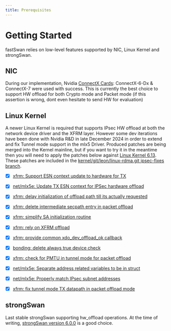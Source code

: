 ```yaml
---
title: Prerequisites
---
```


# Getting Started

fastSwan relies on low-level features supported by NIC, Linux Kernel and strongSwan.

## NIC

During our implementation, Nvidia [ConnectX Cards]: ConnectX-6-Dx & ConnectX-7 were used with success.
This is currently the best choice to support HW offload for both Crypto mode and Packet mode (if this assertion is wrong, dont even hesitate to send HW for evaluation)

  [ConnectX Cards]: https://www.nvidia.com/fr-fr/networking/ethernet-adapters/

## Linux Kernel

A newer Linux Kernel is required that supports IPsec HW offload at both the network
device driver and the XFRM layer. However some dev iterations have been done with
Nvidia R&D in late December 2024 in order to extend and fix Tunnel mode support in
the mlx5 Driver. Produced patches are being merged into the Kernel mainline, but if
you want to try it in the meantime then you will need to apply the patches below against
[Linux Kernel 6.13].
These patches are included in the [kernel/git/leon/linux-rdma.git ipsec-fixes branch].

- [x] [xfrm: Support ESN context update to hardware for TX]
- [x] [net/mlx5e: Update TX ESN context for IPSec hardware offload]
- [x] [xfrm: delay initialization of offload path till its actually requested]
- [x] [xfrm: delete intermediate secpath entry in packet offload]
- [x] [xfrm: simplify SA initialization routine]
- [x] [xfrm: rely on XFRM offload]
- [x] [xfrm: provide common xdo_dev_offload_ok callback]
- [x] [bonding: delete always true device check]
- [x] [xfrm: check for PMTU in tunnel mode for packet offload]
- [x] [net/mlx5e: Separate address related variables to be in struct]
- [x] [net/mlx5e: Properly match IPsec subnet addresses]
- [x] [xfrm: fix tunnel mode TX datapath in packet offload mode]

  [xfrm: Support ESN context update to hardware for TX]: https://fastswan.org/kernel-patches/0000-xfrm-Support-ESN-context-update-to-hardware-for-TX.patch
  [net/mlx5e: Update TX ESN context for IPSec hardware offload]: https://fastswan.org/kernel-patches/0001-net-mlx5e-Update-TX-ESN-context-for-IPSec-hardware-o.patch
  [xfrm: delay initialization of offload path till its actually requested]: https://fastswan.org/kernel-patches/0002-xfrm-delay-initialization-of-offload-path-till-its-a.patch
  [xfrm: delete intermediate secpath entry in packet offload]: https://fastswan.org/kernel-patches/0002-xfrm-delete-intermediate-secpath-entry-in-packet-off.patch
  [xfrm: simplify SA initialization routine]: https://fastswan.org/kernel-patches/0003-xfrm-simplify-SA-initialization-routine.patch
  [xfrm: rely on XFRM offload]: https://fastswan.org/kernel-patches/0004-xfrm-rely-on-XFRM-offload.patch
  [xfrm: provide common xdo_dev_offload_ok callback]: https://fastswan.org/kernel-patches/0005-xfrm-provide-common-xdo_dev_offload_ok-callback-impl.patch
  [bonding: delete always true device check]: https://fastswan.org/kernel-patches/0006-bonding-delete-always-true-device-check.patch
  [xfrm: check for PMTU in tunnel mode for packet offload]: https://fastswan.org/kernel-patches/0007-xfrm-check-for-PMTU-in-tunnel-mode-for-packet-offloa.patch
  [net/mlx5e: Separate address related variables to be in struct]: https://fastswan.org/kernel-patches/0008-net-mlx5e-Separate-address-related-variables-to-be-i.patch
  [net/mlx5e: Properly match IPsec subnet addresses]: https://fastswan.org/kernel-patches/0009-net-mlx5e-Properly-match-IPsec-subnet-addresses.patch
  [xfrm: fix tunnel mode TX datapath in packet offload mode]: https://fastswan.org/kernel-patches/0010-xfrm-fix-tunnel-mode-TX-datapath-in-packet-offload-m.patch

  [Linux Kernel 6.13]: https://cdn.kernel.org/pub/linux/kernel/v6.x/linux-6.13.tar.xz
  [kernel/git/leon/linux-rdma.git ipsec-fixes branch]: https://git.kernel.org/pub/scm/linux/kernel/git/leon/linux-rdma.git/log/?h=ipsec-fixes

## strongSwan

Last stable strongSwan supporting hw_offload operations. At the time of writing, [strongSwan version 6.0.0] is a good choice.

  [strongSwan version 6.0.0]: https://strongswan.org/download.html
